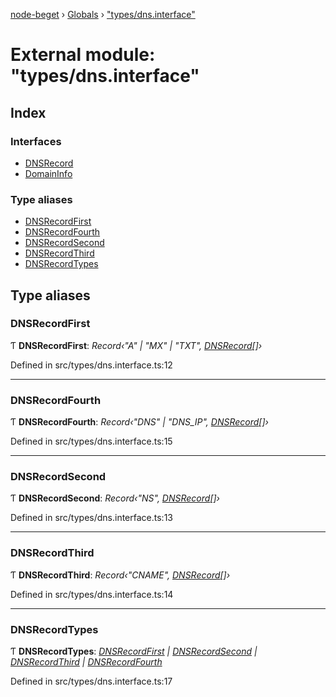 [node-beget](../README.md) › [Globals](../globals.md) › ["types/dns.interface"](_types_dns_interface_.md)

# External module: "types/dns.interface"

## Index

### Interfaces

* [DNSRecord](../interfaces/_types_dns_interface_.dnsrecord.md)
* [DomainInfo](../interfaces/_types_dns_interface_.domaininfo.md)

### Type aliases

* [DNSRecordFirst](_types_dns_interface_.md#dnsrecordfirst)
* [DNSRecordFourth](_types_dns_interface_.md#dnsrecordfourth)
* [DNSRecordSecond](_types_dns_interface_.md#dnsrecordsecond)
* [DNSRecordThird](_types_dns_interface_.md#dnsrecordthird)
* [DNSRecordTypes](_types_dns_interface_.md#dnsrecordtypes)

## Type aliases

###  DNSRecordFirst

Ƭ **DNSRecordFirst**: *Record‹"A" | "MX" | "TXT", [DNSRecord](../interfaces/_types_dns_interface_.dnsrecord.md)[]›*

Defined in src/types/dns.interface.ts:12

___

###  DNSRecordFourth

Ƭ **DNSRecordFourth**: *Record‹"DNS" | "DNS_IP", [DNSRecord](../interfaces/_types_dns_interface_.dnsrecord.md)[]›*

Defined in src/types/dns.interface.ts:15

___

###  DNSRecordSecond

Ƭ **DNSRecordSecond**: *Record‹"NS", [DNSRecord](../interfaces/_types_dns_interface_.dnsrecord.md)[]›*

Defined in src/types/dns.interface.ts:13

___

###  DNSRecordThird

Ƭ **DNSRecordThird**: *Record‹"CNAME", [DNSRecord](../interfaces/_types_dns_interface_.dnsrecord.md)[]›*

Defined in src/types/dns.interface.ts:14

___

###  DNSRecordTypes

Ƭ **DNSRecordTypes**: *[DNSRecordFirst](_types_dns_interface_.md#dnsrecordfirst) | [DNSRecordSecond](_types_dns_interface_.md#dnsrecordsecond) | [DNSRecordThird](_types_dns_interface_.md#dnsrecordthird) | [DNSRecordFourth](_types_dns_interface_.md#dnsrecordfourth)*

Defined in src/types/dns.interface.ts:17
